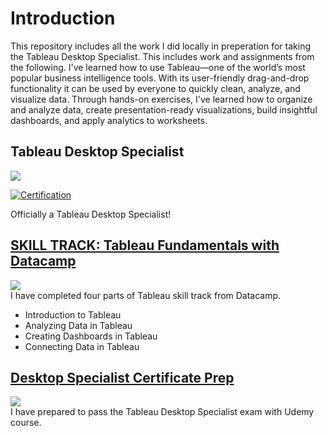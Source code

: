 # Introduction

This repository includes all the work I did locally in preperation for taking the Tableau Desktop Specialist. This includes work and assignments from the following.
I've learned how to use Tableau—one of the world’s most popular business intelligence tools. 
With its user-friendly drag-and-drop functionality it can be used by everyone to quickly clean, analyze, and visualize data.
Through hands-on exercises, I've learned how to organize and analyze data, create presentation-ready visualizations, build insightful dashboards, and apply analytics to worksheets. 

## Tableau Desktop Specialist
<div>
<img src=https://img.shields.io/badge/Certificate-%20Tableau%20Desktop%20Specialist-%23E97627?style=?flat-square&logo=Tableau />
</div>

[![Certification](https://user-images.githubusercontent.com/52568892/107602487-59083d00-6bef-11eb-94f5-97ea8006e630.png)](https://www.youracclaim.com/badges/54852a88-b921-4691-abc9-4312ef7a3a95?source=linked_in_profile)

Officially a Tableau Desktop Specialist!

<div>
  <h2>
  <a href="https://github.com/minji-mia/Tableau/tree/main/Datacamp" target="_blank">
    SKILL TRACK: Tableau Fundamentals with Datacamp
  </a>
  </h2>
  <a href="https://github.com/minji-mia/Tableau/blob/main/Datacamp/Datacamp%20Certificate/Tableau%20Fundamentals%20Track%20certificate.pdf" target="_blank">
  <img src=https://img.shields.io/badge/Certificate-Complete-%2303EF62?style=?flat-square&logo=DataCamp />
 </a>
<br/>
I have completed four parts of Tableau skill track from Datacamp. 

</div> 

- Introduction to Tableau
- Analyzing Data in Tableau
- Creating Dashboards in Tableau
- Connecting Data in Tableau

<div>
  <h2>
  <a href="https://github.com/minji-mia/Tableau/tree/main/Desktop%20Specialist%20Certificate%20Prep" target="_blank">
    Desktop Specialist Certificate Prep
  </a>
   </h2
 <a href="https://github.com/minji-mia/Tableau/blob/main/Desktop%20Specialist%20Certificate%20Prep/udemy%20certificate.pdf" target="_blank">
  <img src=https://img.shields.io/badge/Certificate-Complete-%23EC5252?style=?flat-square&logo=Udemy />
 </a>

<br/>
I have prepared to pass the Tableau Desktop Specialist exam with Udemy course.
</div>
